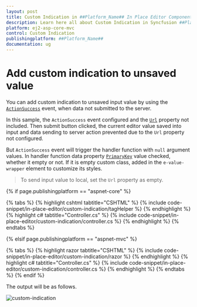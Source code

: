 ```yaml
---
layout: post
title: Custom Indication in ##Platform_Name## In Place Editor Component
description: Learn here all about Custom Indication in Syncfusion ##Platform_Name## In Place Editor component and more.
platform: ej2-asp-core-mvc
control: Custom Indication
publishingplatform: ##Platform_Name##
documentation: ug
---
```



# Add custom indication to unsaved value

You can add custom indication to unsaved input value by using the [`ActionSuccess`](https://help.syncfusion.com/cr/aspnetcore-js2/Syncfusion.EJ2.InPlaceEditor.InPlaceEditor.html#Syncfusion_EJ2_InPlaceEditor_InPlaceEditor_ActionSuccess) event, when data not submitted to the server.

In this sample, the `ActionSuccess` event configured and the [`Url`](https://help.syncfusion.com/cr/aspnetcore-js2/Syncfusion.EJ2.InPlaceEditor.InPlaceEditor.html#Syncfusion_EJ2_InPlaceEditor_InPlaceEditor_Url) property not included. Then submit button clicked, the current editor value saved into input and data sending to server action prevented due to the `Url` property not configured.

But `ActionSuccess` event will trigger the handler function with `null` argument values. In handler function data property [`PrimaryKey`](https://help.syncfusion.com/cr/aspnetcore-js2/Syncfusion.EJ2.InPlaceEditor.InPlaceEditor.html#Syncfusion_EJ2_InPlaceEditor_InPlaceEditor_PrimaryKey) value checked, whether it empty or not. If it is empty custom class, added in the `e-value-wrapper` element to customize its styles.

> To send input value to local, set the `Url` property as empty.

{% if page.publishingplatform == "aspnet-core" %}

{% tabs %}
{% highlight cshtml tabtitle="CSHTML" %}
{% include code-snippet/in-place-editor/custom-indication/tagHelper %}
{% endhighlight %}
{% highlight c# tabtitle="Controller.cs" %}
{% include code-snippet/in-place-editor/custom-indication/controller.cs %}
{% endhighlight %}
{% endtabs %}

{% elsif page.publishingplatform == "aspnet-mvc" %}

{% tabs %}
{% highlight razor tabtitle="CSHTML" %}
{% include code-snippet/in-place-editor/custom-indication/razor %}
{% endhighlight %}
{% highlight c# tabtitle="Controller.cs" %}
{% include code-snippet/in-place-editor/custom-indication/controller.cs %}
{% endhighlight %}
{% endtabs %}
{% endif %}



The output will be as follows.

![custom-indication](../../in-place-editor/images/custom-indication.PNG)